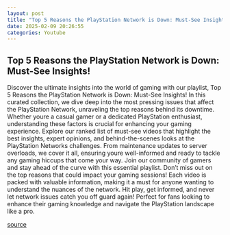 ```yaml
---
layout: post
title: "Top 5 Reasons the PlayStation Network is Down: Must-See Insights!"
date: 2025-02-09 20:26:55
categories: Youtube
---
```


## Top 5 Reasons the PlayStation Network is Down: Must-See Insights!

Discover the ultimate insights into the world of gaming with our playlist, Top 5 Reasons the PlayStation Network is Down: Must-See Insights! 
In this curated collection, we dive deep into the most pressing issues that affect the PlayStation Network, unraveling the top reasons behind its downtime. Whether youre a casual gamer or a dedicated PlayStation enthusiast, understanding these factors is crucial for enhancing your gaming experience. 
Explore our ranked list of must-see videos that highlight the best insights, expert opinions, and behind-the-scenes looks at the PlayStation Networks challenges. From maintenance updates to server overloads, we cover it all, ensuring youre well-informed and ready to tackle any gaming hiccups that come your way.
Join our community of gamers and stay ahead of the curve with this essential playlist. Don’t miss out on the top reasons that could impact your gaming sessions! Each video is packed with valuable information, making it a must for anyone wanting to understand the nuances of the network. 
Hit play, get informed, and never let network issues catch you off guard again! Perfect for fans looking to enhance their gaming knowledge and navigate the PlayStation landscape like a pro.

[source](https://www.youtube.com/playlist?list=PLHLX_e3N8kaZEDBpV56ZDvugI6MHHi5DC)